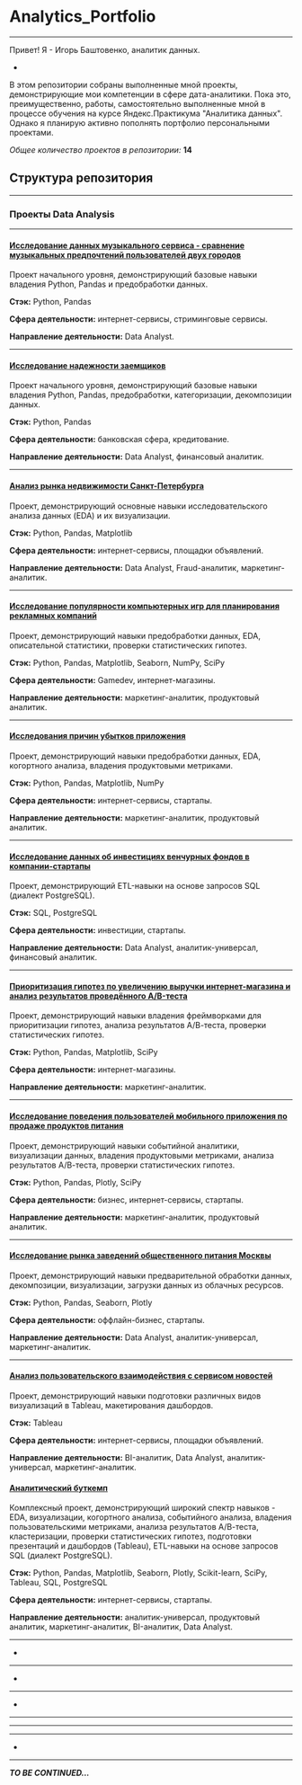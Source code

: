 # Analytics_Portfolio

---

Привет! Я - Игорь Баштовенко, аналитик данных.

-

В этом репозитории собраны выполненные мной проекты, демонстрирующие мои компетенции в сфере дата-аналитики. Пока это, преимущественно, работы, самостоятельно выполненные мной в процессе обучения на курсе Яндекс.Практикума "Аналитика данных". Однако я планирую активно пополнять портфолио персональными проектами.

*Общее количество проектов в репозитории:* **14**

## Структура репозитория
---

### Проекты Data Analysis
---

#### [Исследование данных музыкального сервиса - сравнение музыкальных предпочтений пользователей двух городов](https://github.com/IgorBasht/Analytics_Portfolio/tree/main/01%20-%20Researching%20music%20service%20data) 

Проект начального уровня, демонстрирующий базовые навыки владения Python, Pandas и предобработки данных. 

**Стэк:** Python, Pandas

**Сфера деятельности:** интернет-сервисы, стриминговые сервисы. 

**Направление деятельности:** Data Analyst.


---

#### [Исследование надежности заемщиков](https://github.com/IgorBasht/Analytics_Portfolio/tree/main/02%20-%20Borrower%20reliability%20research) 

Проект начального уровня, демонстрирующий базовые навыки владения Python, Pandas, предобработки, категоризации, декомпозиции данных.

**Стэк:** Python, Pandas

**Сфера деятельности:** банковская сфера, кредитование. 

**Направление деятельности:** Data Analyst, финансовый аналитик.


---

#### [Анализ рынка недвижимости Санкт-Петербурга](https://github.com/IgorBasht/Analytics_Portfolio/tree/main/03%20-%20Apartment%20sales%20research) 

Проект, демонстрирующий основные навыки исследовательского анализа данных (EDA) и их визуализации.

**Стэк:** Python, Pandas, Matplotlib

**Сфера деятельности:** интернет-сервисы, площадки объявлений. 

**Направление деятельности:** Data Analyst, Fraud-аналитик, маркетинг-аналитик.

---

#### [Исследование популярности компьютерных игр для планирования рекламных компаний](https://github.com/IgorBasht/Analytics_Portfolio/tree/main/04%20-%20Research%20on%20computer%20games%20for%20advertising) 

Проект, демонстрирующий навыки предобработки данных, EDA, описательной статистики, проверки статистических гипотез.

**Стэк:** Python, Pandas, Matplotlib, Seaborn, NumPy, SciPy

**Сфера деятельности:** Gamedev, интернет-магазины. 

**Направление деятельности:** маркетинг-аналитик, продуктовый аналитик.

---

#### [Исследования причин убытков приложения](https://github.com/IgorBasht/Analytics_Portfolio/tree/main/05%20-%20Analysis%20of%20the%20causes%20of%20application%20losses) 

Проект, демонстрирующий навыки предобработки данных, EDA, когортного анализа, владения продуктовыми метриками.

**Стэк:** Python, Pandas, Matplotlib, NumPy

**Сфера деятельности:** интернет-сервисы, стартапы. 

**Направление деятельности:** маркетинг-аналитик, продуктовый аналитик.



---

#### [Исследование данных об инвестициях венчурных фондов в компании-стартапы](https://github.com/IgorBasht/Analytics_Portfolio/tree/main/06%20-%20Analysis%20of%20fund%20and%20investment%20data(project%20SQL)) 

Проект, демонстрирующий ETL-навыки на основе запросов SQL (диалект PostgreSQL).

**Стэк:** SQL, PostgreSQL

**Сфера деятельности:** инвестиции, стартапы. 

**Направление деятельности:** Data Analyst, аналитик-универсал, финансовый аналитик.

---

#### [Приоритизация гипотез по увеличению выручки интернет-магазина и анализ результатов проведённого A/B-теста](https://github.com/IgorBasht/Analytics_Portfolio/tree/main/06%20-%20Analysis%20of%20online%20store%20test%20results) 

Проект, демонстрирующий навыки владения фреймворками для приоритизации гипотез, анализа результатов А/В-теста, проверки статистических гипотез.

**Стэк:** Python, Pandas, Matplotlib, SciPy

**Сфера деятельности:** интернет-магазины. 

**Направление деятельности:** маркетинг-аналитик.

---

#### [Исследование поведения пользователей мобильного приложения по продаже продуктов питания](https://github.com/IgorBasht/Analytics_Portfolio/tree/main/07%20-%20Studying%20mobile%20application%20users) 

Проект, демонстрирующий навыки событийной аналитики, визуализации данных, владения продуктовыми метриками, анализа результатов А/В-теста, проверки статистических гипотез.

**Стэк:** Python, Pandas, Plotly, SciPy

**Сфера деятельности:** бизнес, интернет-сервисы, стартапы. 

**Направление деятельности:** маркетинг-аналитик, продуктовый аналитик.

---

#### [Исследование рынка заведений общественного питания Москвы](https://github.com/IgorBasht/Analytics_Portfolio/tree/main/09%20-%20Market%20research%20for%20public%20catering%20establishments%20in%20Moscow) 

Проект, демонстрирующий навыки предварительной обработки данных, декомпозиции, визуализации, загрузки данных из облачных ресурсов.

**Стэк:** Python, Pandas, Seaborn, Plotly

**Сфера деятельности:** оффлайн-бизнес, стартапы. 

**Направление деятельности:** Data Analyst, аналитик-универсал, маркетинг-аналитик.

---

#### [Анализ пользовательского взаимодействия с сервисом новостей](https://github.com/IgorBasht/Analytics_Portfolio/tree/main/10%20-%20Yandex%20events%20dashboard%20(Tableau)) 

Проект, демонстрирующий навыки подготовки различных видов визуализаций в Tableau, макетирования дашбордов.

**Стэк:** Tableau

**Сфера деятельности:** интернет-сервисы, площадки объявлений. 

**Направление деятельности:** BI-аналитик, Data Analyst, аналитик-универсал, маркетинг-аналитик.


#### [Аналитический буткемп](https://github.com/deemchick/Data_Analytics-Portfolio/tree/main/13%20-%20Analytical%20bootcamp) 

Комплексный проект, демонстрирующий широкий спектр навыков - EDA, визуализации, когортного анализа, событийного анализа, владения пользовательскими метриками, анализа результатов А/В-теста, кластеризации, проверки статистических гипотез, подготовки презентаций и дашбордов (Tableau), ETL-навыки на основе запросов SQL (диалект PostgreSQL).

**Стэк:** Python, Pandas, Matplotlib, Seaborn, Plotly, Scikit-learn, SciPy, Tableau, SQL, PostgreSQL

**Сфера деятельности:** интернет-сервисы, стартапы. 

**Направление деятельности:** аналитик-универсал, продуктовый аналитик, маркетинг-аналитик, BI-аналитик, Data Analyst.

---

-

---

-

---

-

---


---



---

-


---

***TO BE CONTINUED...***
